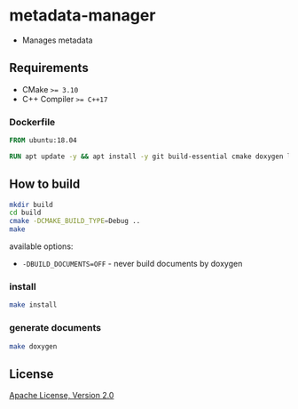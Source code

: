 # metadata-manager
* Manages metadata 

## Requirements

* CMake `>= 3.10`
* C++ Compiler `>= C++17`

### Dockerfile

```dockerfile
FROM ubuntu:18.04

RUN apt update -y && apt install -y git build-essential cmake doxygen libboost-system-dev
```

## How to build

```sh
mkdir build
cd build
cmake -DCMAKE_BUILD_TYPE=Debug ..
make
```

available options:
* `-DBUILD_DOCUMENTS=OFF` - never build documents by doxygen

### install 

```sh
make install
```

### generate documents

```sh
make doxygen
```

## License

[Apache License, Version 2.0](http://www.apache.org/licenses/LICENSE-2.0)
